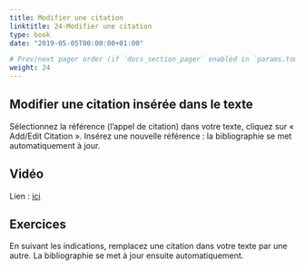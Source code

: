 ```yaml
---
title: Modifier une citation
linktitle: 24-Modifier une citation
type: book
date: "2019-05-05T00:00:00+01:00"

# Prev/next pager order (if `docs_section_pager` enabled in `params.toml`)
weight: 24
---
```


## Modifier une citation insérée dans le texte

Sélectionnez la référence (l’appel de citation) dans votre texte, cliquez sur « Add/Edit Citation ». Insérez une nouvelle référence : la bibliographie se met automatiquement à jour.

## Vidéo

Lien : [ici](http://g.recordit.co/Ob4UccSXR3.gif)

## Exercices

En suivant les indications, remplacez une citation dans votre texte par une autre. La bibliographie se met à jour ensuite automatiquement.
